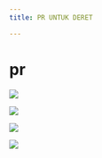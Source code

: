 ```yaml
---
title: PR UNTUK DERET

---
```

# pr
![](https://cdn.mathpix.com/snip/images/Fi_Q4jzsZ9TiUX9vYJ3UCTXVI9vm89z3r0tgvE3SBmM.original.fullsize.png)


![](https://cdn.mathpix.com/snip/images/nP84MfZoDmmNQ1McroGlmITrvs2nQZoX7kI9SgbYd8A.original.fullsize.png)

![](https://cdn.mathpix.com/snip/images/R3TrzDore-hotKwywPyM8qQ6kb-BuoUD8AniBDuxeWM.original.fullsize.png)

![](https://cdn.mathpix.com/snip/images/zAZPDyk8ELjdMagFigcVuhVJc0lmZpkubdkJGokDS6M.original.fullsize.png)
